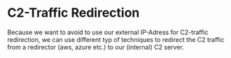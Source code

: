 # C2-Traffic Redirection
Because we want to avoid to use our external IP-Adress for C2-traffic redirection, we can use different typ of techniques to redirect the C2 traffic from a redirector (aws, azure etc.) to our (internal) C2 server. 
